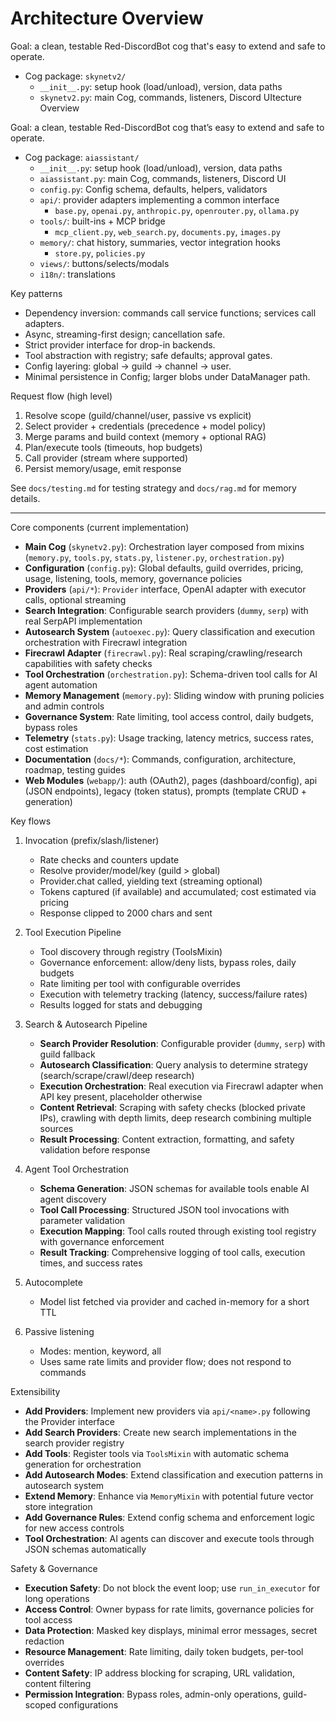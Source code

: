 # Architecture Overview

Goal: a clean, testable Red-DiscordBot cog that's easy to extend and safe to operate.

- Cog package: `skynetv2/`
  - `__init__.py`: setup hook (load/unload), version, data paths
  - `skynetv2.py`: main Cog, commands, listeners, Discord UItecture Overview

Goal: a clean, testable Red-DiscordBot cog that’s easy to extend and safe to operate.

- Cog package: `aiassistant/`
  - `__init__.py`: setup hook (load/unload), version, data paths
  - `aiassistant.py`: main Cog, commands, listeners, Discord UI
  - `config.py`: Config schema, defaults, helpers, validators
  - `api/`: provider adapters implementing a common interface
    - `base.py`, `openai.py`, `anthropic.py`, `openrouter.py`, `ollama.py`
  - `tools/`: built-ins + MCP bridge
    - `mcp_client.py`, `web_search.py`, `documents.py`, `images.py`
  - `memory/`: chat history, summaries, vector integration hooks
    - `store.py`, `policies.py`
  - `views/`: buttons/selects/modals
  - `i18n/`: translations

Key patterns

- Dependency inversion: commands call service functions; services call adapters.
- Async, streaming-first design; cancellation safe.
- Strict provider interface for drop-in backends.
- Tool abstraction with registry; safe defaults; approval gates.
- Config layering: global -> guild -> channel -> user.
- Minimal persistence in Config; larger blobs under DataManager path.

Request flow (high level)

1) Resolve scope (guild/channel/user, passive vs explicit)
2) Select provider + credentials (precedence + model policy)
3) Merge params and build context (memory + optional RAG)
4) Plan/execute tools (timeouts, hop budgets)
5) Call provider (stream where supported)
6) Persist memory/usage, emit response

See `docs/testing.md` for testing strategy and `docs/rag.md` for memory details.

---

Core components (current implementation)

- **Main Cog** (`skynetv2.py`): Orchestration layer composed from mixins (`memory.py`, `tools.py`, `stats.py`, `listener.py`, `orchestration.py`)
- **Configuration** (`config.py`): Global defaults, guild overrides, pricing, usage, listening, tools, memory, governance policies
- **Providers** (`api/*`): `Provider` interface, OpenAI adapter with executor calls, optional streaming
- **Search Integration**: Configurable search providers (`dummy`, `serp`) with real SerpAPI implementation
- **Autosearch System** (`autoexec.py`): Query classification and execution orchestration with Firecrawl integration
- **Firecrawl Adapter** (`firecrawl.py`): Real scraping/crawling/research capabilities with safety checks
- **Tool Orchestration** (`orchestration.py`): Schema-driven tool calls for AI agent automation
- **Memory Management** (`memory.py`): Sliding window with pruning policies and admin controls
- **Governance System**: Rate limiting, tool access control, daily budgets, bypass roles
- **Telemetry** (`stats.py`): Usage tracking, latency metrics, success rates, cost estimation
- **Documentation** (`docs/*`): Commands, configuration, architecture, roadmap, testing guides
- **Web Modules** (`webapp/`): auth (OAuth2), pages (dashboard/config), api (JSON endpoints), legacy (token status), prompts (template CRUD + generation)

Key flows

1) Invocation (prefix/slash/listener)
   - Rate checks and counters update
   - Resolve provider/model/key (guild > global)
   - Provider.chat called, yielding text (streaming optional)
   - Tokens captured (if available) and accumulated; cost estimated via pricing
   - Response clipped to 2000 chars and sent

2) Tool Execution Pipeline
   - Tool discovery through registry (ToolsMixin)
   - Governance enforcement: allow/deny lists, bypass roles, daily budgets
   - Rate limiting per tool with configurable overrides
   - Execution with telemetry tracking (latency, success/failure rates)
   - Results logged for stats and debugging

3) Search & Autosearch Pipeline  
   - **Search Provider Resolution**: Configurable provider (`dummy`, `serp`) with guild fallback
   - **Autosearch Classification**: Query analysis to determine strategy (search/scrape/crawl/deep research)
   - **Execution Orchestration**: Real execution via Firecrawl adapter when API key present, placeholder otherwise
   - **Content Retrieval**: Scraping with safety checks (blocked private IPs), crawling with depth limits, deep research combining multiple sources
   - **Result Processing**: Content extraction, formatting, and safety validation before response

4) Agent Tool Orchestration
   - **Schema Generation**: JSON schemas for available tools enable AI agent discovery
   - **Tool Call Processing**: Structured JSON tool invocations with parameter validation
   - **Execution Mapping**: Tool calls routed through existing tool registry with governance enforcement
   - **Result Tracking**: Comprehensive logging of tool calls, execution times, and success rates

5) Autocomplete
   - Model list fetched via provider and cached in-memory for a short TTL

6) Passive listening
   - Modes: mention, keyword, all
   - Uses same rate limits and provider flow; does not respond to commands

Extensibility

- **Add Providers**: Implement new providers via `api/<name>.py` following the Provider interface
- **Add Search Providers**: Create new search implementations in the search provider registry
- **Add Tools**: Register tools via `ToolsMixin` with automatic schema generation for orchestration
- **Add Autosearch Modes**: Extend classification and execution patterns in autosearch system
- **Extend Memory**: Enhance via `MemoryMixin` with potential future vector store integration
- **Add Governance Rules**: Extend config schema and enforcement logic for new access controls
- **Tool Orchestration**: AI agents can discover and execute tools through JSON schemas automatically

Safety & Governance

- **Execution Safety**: Do not block the event loop; use `run_in_executor` for long operations
- **Access Control**: Owner bypass for rate limits, governance policies for tool access
- **Data Protection**: Masked key displays, minimal error messages, secret redaction
- **Resource Management**: Rate limiting, daily token budgets, per-tool overrides
- **Content Safety**: IP address blocking for scraping, URL validation, content filtering
- **Permission Integration**: Bypass roles, admin-only operations, guild-scoped configurations
